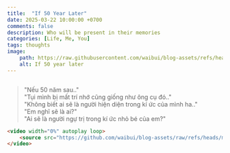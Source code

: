 ```yaml
---
title:  "If 50 Year Later"
date: 2025-03-22 10:00:00 +0700
comments: false
description: Who will be present in their memories
categories: [Life, Me, You]
tags: thoughts
image:
    path: https://raw.githubusercontent.com/waibui/blog-assets/refs/heads/main/imgs/posts/2025-03-22-if-50-year-later/lofi.gif
    alt: If 50 year later
---
```


<video width="0%" autoplay loop>
    <source src="https://github.com/waibui/blog-assets/raw/refs/heads/main/videos/posts/neu_50_nam_sau.mp4" type="video/mp4">
</video>

> "Nếu 50 năm sau.."<br>
> "Tụi mình bị mất trí nhớ cũng giống như ông cụ đó.."<br>
> "Không biết ai sẽ là người hiện diện trong kí ức của mình ha.."<br>
> "Em nghĩ sẽ là ai?"<br>
> "Ai sẽ là người ngự trị trong kí ức nhỏ bé của em?"

```html
<video width="0%" autoplay loop>
    <source src="https://github.com/waibui/blog-assets/raw/refs/heads/main/videos/posts/neu_50_nam_sau.mp4" type="video/mp4">
</video>
```